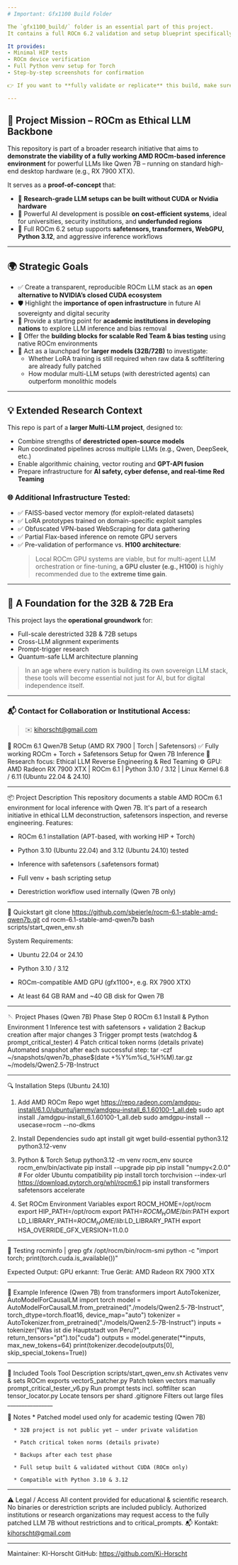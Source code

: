 ```yaml
---
# Important: Gfx1100 Build Folder

The `gfx1100_build/` folder is an essential part of this project.  
It contains a full ROCm 6.2 validation and setup blueprint specifically for AMD RX 7900 XTX GPUs (gfx1100 architecture).

It provides:
- Minimal HIP tests
- ROCm device verification
- Full Python venv setup for Torch
- Step-by-step screenshots for confirmation

👉 If you want to **fully validate or replicate** this build, make sure to follow the instructions inside `gfx1100_build/`!

---
```





## 🎯 Project Mission – ROCm as Ethical LLM Backbone

This repository is part of a broader research initiative that aims to **demonstrate the viability of a fully working AMD ROCm-based inference environment** for powerful LLMs like Qwen 7B – running on standard high-end desktop hardware (e.g., RX 7900 XTX).  

It serves as a **proof-of-concept** that:

- 🧠 **Research-grade LLM setups can be built without CUDA or Nvidia hardware**
- 💸 Powerful AI development is possible **on cost-efficient systems**, ideal for universities, security institutions, and **underfunded regions**
- 🧰 Full ROCm 6.2 setup supports **safetensors, transformers, WebGPU, Python 3.12**, and aggressive inference workflows

---

## 🌍 Strategic Goals

- ✅ Create a transparent, reproducible ROCm LLM stack as an **open alternative to NVIDIA’s closed CUDA ecosystem**
- 🛡️ Highlight the **importance of open infrastructure** in future AI sovereignty and digital security
- 🏫 Provide a starting point for **academic institutions in developing nations** to explore LLM inference and bias removal
- 🧪 Offer the **building blocks for scalable Red Team & bias testing** using native ROCm environments
- 🔬 Act as a launchpad for **larger models (32B/72B)** to investigate:
  - Whether LoRA training is still required when raw data & softfiltering are already fully patched
  - How modular multi-LLM setups (with derestricted agents) can outperform monolithic models

---

## 💡 Extended Research Context

This repo is part of a **larger Multi-LLM project**, designed to:

- Combine strengths of **derestricted open-source models**
- Run coordinated pipelines across multiple LLMs (e.g., Qwen, DeepSeek, etc.)
- Enable algorithmic chaining, vector routing and **GPT-API fusion**
- Prepare infrastructure for **AI safety, cyber defense, and real-time Red Teaming**

### 🌐 Additional Infrastructure Tested:

- ✅ FAISS-based vector memory (for exploit-related datasets)
- ✅ LoRA prototypes trained on domain-specific exploit samples
- ✅ Obfuscated VPN-based WebScraping for data gathering
- ✅ Partial Flax-based inference on remote GPU servers
- ✅ Pre-validation of performance vs. **H100 architecture**:  
  > Local ROCm GPU systems are viable, but for multi-agent LLM orchestration or fine-tuning, **a GPU cluster (e.g., H100)** is highly recommended due to the **extreme time gain**.

---

## 🧬 A Foundation for the 32B & 72B Era

This project lays the **operational groundwork** for:
- Full-scale derestricted 32B & 72B setups
- Cross-LLM alignment experiments
- Prompt-trigger research
- Quantum-safe LLM architecture planning

> In an age where every nation is building its own sovereign LLM stack, these tools will become essential not just for AI, but for digital independence itself.

---

### 📬 Contact for Collaboration or Institutional Access:

> ✉️ [kihorscht@gmail.com](mailto:kihorscht@gmail.com)




﻿🔧 ROCm 6.1 Qwen7B Setup (AMD RX 7900 | Torch | Safetensors)
✅ Fully working ROCm + Torch + Safetensors Setup for Qwen 7B Inference
🧠 Research focus: Ethical LLM Reverse Engineering & Red Teaming
⚙️ GPU: AMD Radeon RX 7900 XTX | ROCm 6.1 | Python 3.10 / 3.12 | Linux Kernel 6.8 / 6.11 (Ubuntu 22.04 & 24.10)
________________


📦 Project Description
This repository documents a stable AMD ROCm 6.1 environment for local inference with Qwen 7B.
It's part of a research initiative in ethical LLM deconstruction, safetensors inspection, and reverse engineering.
Features:
* ROCm 6.1 installation (APT-based, with working HIP + Torch)

* Python 3.10 (Ubuntu 22.04) and 3.12 (Ubuntu 24.10) tested

* Inference with safetensors (.safetensors format)

* Full venv + bash scripting setup

* Derestriction workflow used internally (Qwen 7B only)

________________


🚀 Quickstart
git clone https://github.com/sbeierle/rocm-6.1-stable-amd-qwen7b.git
cd rocm-6.1-stable-amd-qwen7b
bash scripts/start_qwen_env.sh


System Requirements:
   * Ubuntu 22.04 or 24.10

   * Python 3.10 / 3.12

   * ROCm-compatible AMD GPU (gfx1100+, e.g. RX 7900 XTX)

   * At least 64 GB RAM and ~40 GB disk for Qwen 7B

________________


🪡 Project Phases (Qwen 7B)
Phase
	Step
	0
	ROCm 6.1 Install & Python Environment
	1
	Inference test with safetensors + validation
	2
	Backup creation after major changes
	3
	Trigger prompt tests (watchdog & prompt_critical_tester)
	4
	Patch critical token norms (details private)
	Automated snapshot after each successful step:
tar -czf ~/snapshots/qwen7b_phase$(date +%Y%m%d_%H%M).tar.gz ~/models/Qwen2.5-7B-Instruct


________________


🔍 Installation Steps (Ubuntu 24.10)
1. Add AMD ROCm Repo
wget https://repo.radeon.com/amdgpu-install/6.1.0/ubuntu/jammy/amdgpu-install_6.1.60100-1_all.deb
sudo apt install ./amdgpu-install_6.1.60100-1_all.deb
sudo amdgpu-install --usecase=rocm --no-dkms


2. Install Dependencies
sudo apt install git wget build-essential python3.12 python3.12-venv


3. Python & Torch Setup
python3.12 -m venv rocm_env
source rocm_env/bin/activate
pip install --upgrade pip
pip install "numpy<2.0.0"  # For older Ubuntu compatibility
pip install torch torchvision --index-url https://download.pytorch.org/whl/rocm6.1
pip install transformers safetensors accelerate


4. Set ROCm Environment Variables
export ROCM_HOME=/opt/rocm
export HIP_PATH=/opt/rocm
export PATH=$ROCM_HOME/bin:$PATH
export LD_LIBRARY_PATH=$ROCM_HOME/lib:$LD_LIBRARY_PATH
export HSA_OVERRIDE_GFX_VERSION=11.0.0


________________


🧪 Testing
rocminfo | grep gfx
/opt/rocm/bin/rocm-smi
python -c "import torch; print(torch.cuda.is_available())"


Expected Output:
GPU erkannt: True
Gerät: AMD Radeon RX 7900 XTX


________________


🧠 Example Inference (Qwen 7B)
from transformers import AutoTokenizer, AutoModelForCausalLM
import torch
model = AutoModelForCausalLM.from_pretrained("./models/Qwen2.5-7B-Instruct", torch_dtype=torch.float16, device_map="auto")
tokenizer = AutoTokenizer.from_pretrained("./models/Qwen2.5-7B-Instruct")
inputs = tokenizer("Was ist die Hauptstadt von Peru?", return_tensors="pt").to("cuda")
outputs = model.generate(**inputs, max_new_tokens=64)
print(tokenizer.decode(outputs[0], skip_special_tokens=True))


________________


📂 Included Tools
Tool
	Description
	scripts/start_qwen_env.sh
	Activates venv & sets ROCm exports
	vector5_patcher.py
	Patch token vectors manually
	prompt_critical_tester_v6.py
	Run prompt tests incl. softfilter scan
	tensor_locator.py
	Locate tensors per shard
	.gitignore
	Filters out large files
	________________


📌 Notes
      * Patched model used only for academic testing (Qwen 7B)

      * 32B project is not public yet – under private validation

      * Patch critical token norms (details private)

      * Backups after each test phase

      * Full setup built & validated without CUDA (ROCm only)

      * Compatible with Python 3.10 & 3.12

________________


⚠️ Legal / Access
All content provided for educational & scientific research.
No binaries or derestriction scripts are included publicly.
Authorized institutions or research organizations may request access to the fully patched LLM 7B without restrictions and to critical_prompts.
📬 Kontakt: kihorscht@gmail.com
________________


Maintainer: KI-Horscht
 GitHub: https://github.com/Ki-Horscht
